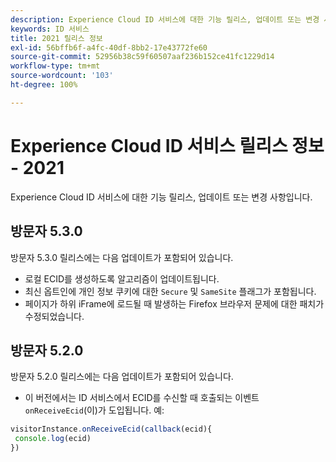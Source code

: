```yaml
---
description: Experience Cloud ID 서비스에 대한 기능 릴리스, 업데이트 또는 변경 사항입니다.
keywords: ID 서비스
title: 2021 릴리스 정보
exl-id: 56bffb6f-a4fc-40df-8bb2-17e43772fe60
source-git-commit: 52956b38c59f60507aaf236b152ce41fc1229d14
workflow-type: tm+mt
source-wordcount: '103'
ht-degree: 100%

---
```


# Experience Cloud ID 서비스 릴리스 정보 - 2021

Experience Cloud ID 서비스에 대한 기능 릴리스, 업데이트 또는 변경 사항입니다.

## 방문자 5.3.0

방문자 5.3.0 릴리스에는 다음 업데이트가 포함되어 있습니다.

* 로컬 ECID를 생성하도록 알고리즘이 업데이트됩니다.
* 최신 옵트인에 개인 정보 쿠키에 대한 `Secure` 및 `SameSite` 플래그가 포함됩니다.
* 페이지가 하위 iFrame에 로드될 때 발생하는 Firefox 브라우저 문제에 대한 패치가 수정되었습니다.

## 방문자 5.2.0

방문자 5.2.0 릴리스에는 다음 업데이트가 포함되어 있습니다.

* 이 버전에서는 ID 서비스에서 ECID를 수신할 때 호출되는 이벤트 `onReceiveEcid`(이)가 도입됩니다. 예:

```js
visitorInstance.onReceiveEcid(callback(ecid){
 console.log(ecid)
})
```
